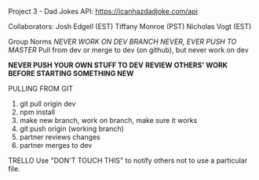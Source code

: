 Project 3 - Dad Jokes
API: https://icanhazdadjoke.com/api

Collaborators:
Josh Edgell (EST)
Tiffany Monroe (PST)
Nicholas Vogt (EST)

Group Norms
*NEVER WORK ON DEV BRANCH*
*NEVER, EVER PUSH TO MASTER*
Pull from dev or merge to dev (on github), but never work on dev

**NEVER PUSH YOUR OWN STUFF TO DEV**
**REVIEW OTHERS' WORK BEFORE STARTING SOMETHING NEW**

PULLING FROM GIT
1. git pull origin dev
2. npm install
3. make new branch, work on branch, make sure it works
4. git push origin (working branch)
5. partner reviews changes
6. partner merges to dev


TRELLO
Use "DON'T TOUCH THIS" to notify others not to use a particular file.
